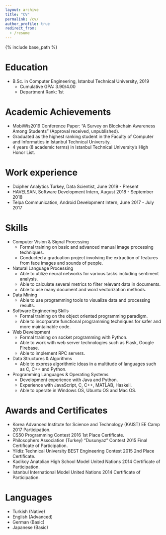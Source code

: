 ```yaml
---
layout: archive
title: "CV"
permalink: /cv/
author_profile: true
redirect_from:
  - /resume
---
```


{% include base_path %}

Education
======
* B.Sc. in Computer Engineering, Istanbul Technical University, 2019
  * Cumulative GPA: 3.90/4.00
  * Department Rank: 1st

Academic Achievements
======
* MobiWis2019 Conference Paper: “A Survey on Blockchain Awareness Among Students” (Approval received, unpublished).
* Graduated as the highest ranking student in the Faculty of Computer and Informatics in Istanbul Technical University.
* 4 years (8 academic terms) in Istanbul Technical University’s High Honor List.

Work experience
======
* Dcipher Analytics Turkey, Data Scientist, June 2019 - Present
* HAVELSAN, Software Development Intern, August 2018 - September 2018
* Telpa Communication, Android Development Intern, June 2017 - July 2017
  
Skills
======
* Computer Vision & Signal Processing
  * Formal training on basic and advanced manual image processing techniques.
  * Conducted a graduation project involving the extraction of features from face images and sounds of people.
* Natural Language Processing
  * Able to utilize neural networks for various tasks including sentiment analysis.
  * Able to calculate several metrics to filter relevant data in documents.
  * Able to use many document and word vectorization methods.
* Data Mining
  * Able to use programming tools to visualize data and processing results.
* Software Engineering Skills
  * Formal training on the object oriented programming paradigm.
  * Able to incorparate functional programming techniques for safer and more maintainable code.
* Web Development
  * Formal training on socket programming with Python.
  * Able to work with web server technologies such as Flask, Google Firebase.
  * Able to implement RPC servers.
* Data Structures & Algorithms
  * Able to express algorithmic ideas in a multitude of languages such as C, C++ and Python.
* Programming Languages & Operating Systems
  * Development experience with Java and Python.
  * Experience with JavaScript, C, C++, MATLAB, Haskell.
  * Able to operate in Windows OS, Ubuntu OS and Mac OS.
  
Awards and Certificates
======
* Korea Advanced Institute for Science and Technology (KAIST) EE Camp 2017 Participation.
* CS50 Programming Contest 2016 1st Place Certificate.
* Philosophers Association (Turkey) “Dusunyaz” Contest 2015 Final Certificate of Participation.
* Yildiz Technical University BEST Engineering Contest 2015 2nd Place Certificate.
* Kadikoy Anatolian High School Model United Nations 2014 Certificate of Participation.
* Istanbul International Model United Nations 2014 Certificate of Participation.

Languages
======
* Turkish (Native)
* English (Advanced)
* German (Basic)
* Japanese (Basic)
